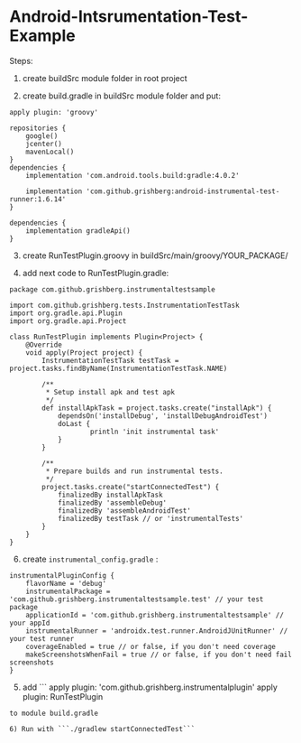 # Android-Intsrumentation-Test-Example

Steps: 

1) create buildSrc module folder in root project

2) create build.gradle in buildSrc module folder and put:

```
apply plugin: 'groovy'

repositories {
    google()
    jcenter()
    mavenLocal()
}
dependencies {
    implementation 'com.android.tools.build:gradle:4.0.2'

    implementation 'com.github.grishberg:android-instrumental-test-runner:1.6.14'
}

dependencies {
    implementation gradleApi()
}

```

3) create RunTestPlugin.groovy in buildSrc/main/groovy/YOUR_PACKAGE/

4) add next code to RunTestPlugin.gradle:
```
package com.github.grishberg.instrumentaltestsample

import com.github.grishberg.tests.InstrumentationTestTask
import org.gradle.api.Plugin
import org.gradle.api.Project

class RunTestPlugin implements Plugin<Project> {
    @Override
    void apply(Project project) {
        InstrumentationTestTask testTask = project.tasks.findByName(InstrumentationTestTask.NAME)

        /**
         * Setup install apk and test apk
         */
        def installApkTask = project.tasks.create("installApk") {
            dependsOn('installDebug', 'installDebugAndroidTest')
            doLast {
                    println 'init instrumental task'
            }
        }

        /**
         * Prepare builds and run instrumental tests.
         */
        project.tasks.create("startConnectedTest") {
            finalizedBy installApkTask
            finalizedBy 'assembleDebug'
            finalizedBy 'assembleAndroidTest'
            finalizedBy testTask // or 'instrumentalTests'
        }
    }
}
```

6) create `instrumental_config.gradle` :
```
instrumentalPluginConfig {
    flavorName = 'debug'
    instrumentalPackage = 'com.github.grishberg.instrumentaltestsample.test' // your test package
    applicationId = 'com.github.grishberg.instrumentaltestsample' // your appId
    instrumentalRunner = 'androidx.test.runner.AndroidJUnitRunner' // your test runner
    coverageEnabled = true // or false, if you don't need coverage
    makeScreenshotsWhenFail = true // or false, if you don't need fail screenshots
}

```

5) add ```
apply plugin: 'com.github.grishberg.instrumentalplugin'
apply plugin: RunTestPlugin
```
to module build.gradle

6) Run with ```./gradlew startConnectedTest```
   
 
   

